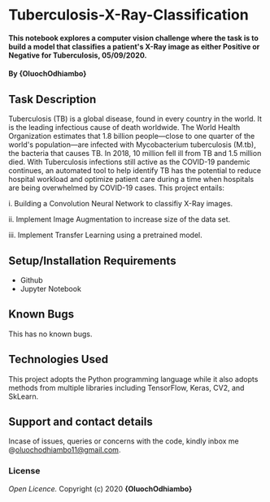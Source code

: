 # Tuberculosis-X-Ray-Classification
#### This notebook explores a computer vision challenge where the task is to build a model that classifies a patient's X-Ray image as either Positive or Negative for Tuberculosis, 05/09/2020.
#### By **{OluochOdhiambo}**
## Task Description
Tuberculosis (TB) is a global disease, found in every country in the world. It is the leading infectious cause of death worldwide. The World Health Organization estimates that 1.8 billion people—close to one quarter of the world's population—are infected with Mycobacterium tuberculosis (M.tb), the bacteria that causes TB. In 2018, 10 million fell ill from TB and 1.5 million died. With Tuberculosis infections still active as the COVID-19 pandemic continues, an automated tool to help identify TB has the potential to reduce hospital workload and optimize patient care during a time when hospitals are being overwhelmed by COVID-19 cases. This project entails:

i. Building a Convolution Neural Network to classifiy X-Ray images.

ii. Implement Image Augmentation to increase size of the data set.

iii. Implement Transfer Learning using a pretrained model.


## Setup/Installation Requirements
* Github
* Jupyter Notebook
## Known Bugs
This has no known bugs.
## Technologies Used
This project adopts the Python programming language while it also adopts methods from multiple libraries including TensorFlow, Keras, CV2, and SkLearn.
## Support and contact details
Incase of issues, queries or concerns with the code, kindly inbox me @oluochodhiambo11@gmail.com.
### License
*Open Licence.*
Copyright (c) 2020 **{OluochOdhiambo}**
